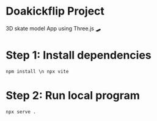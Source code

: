 # Doakickflip Project
3D skate model App using Three.js 🛹

# Step 1: Install dependencies
```npm install \n npx vite```

# Step 2: Run local program
```npx serve .```
